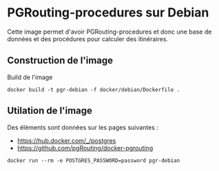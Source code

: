 # PGRouting-procedures sur Debian

Cette image permet d'avoir PGRouting-procedures et donc une base de données et des procédures pour calculer des itinéraires. 

## Construction de l'image 

Build de l'image 
```
docker build -t pgr-debian -f docker/debian/Dockerfile .
```

## Utilation de l'image 

Des éléments sont données sur les pages suivantes : 
- https://hub.docker.com/_/postgres
- https://github.com/pgRouting/docker-pgrouting 

```
docker run --rm -e POSTGRES_PASSWORD=password pgr-debian
```
